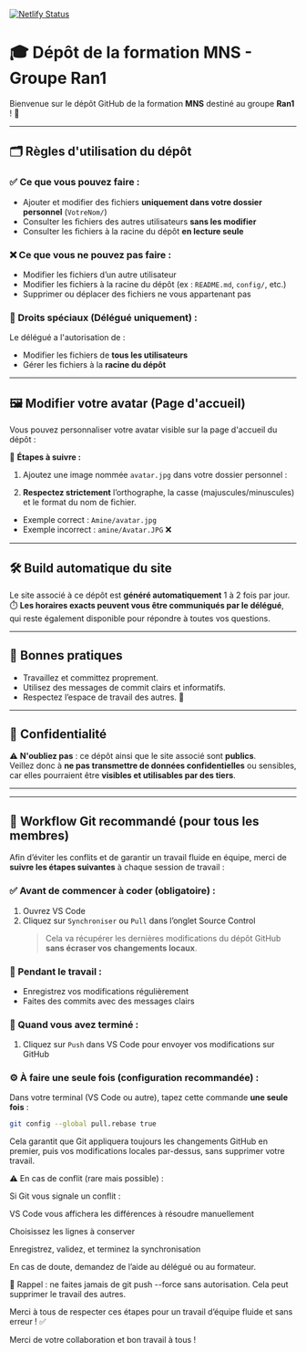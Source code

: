 [![Netlify Status](https://api.netlify.com/api/v1/badges/045023b7-2eaf-4725-84e9-49ed501a33c6/deploy-status)](https://app.netlify.com/projects/mns-ran1/deploys)
# 🎓 Dépôt de la formation MNS - Groupe Ran1

Bienvenue sur le dépôt GitHub de la formation **MNS** destiné au groupe **Ran1** ! 🚀

---

## 🗂️ Règles d'utilisation du dépôt

### ✅ Ce que vous **pouvez faire** :

- Ajouter et modifier des fichiers **uniquement dans votre dossier personnel** (`VotreNom/`)
- Consulter les fichiers des autres utilisateurs **sans les modifier**
- Consulter les fichiers à la racine du dépôt **en lecture seule**

### ❌ Ce que vous **ne pouvez pas faire** :

- Modifier les fichiers d’un autre utilisateur
- Modifier les fichiers à la racine du dépôt (ex : `README.md`, `config/`, etc.)
- Supprimer ou déplacer des fichiers ne vous appartenant pas

### 👑 Droits spéciaux (Délégué uniquement) :

Le délégué a l'autorisation de :
- Modifier les fichiers de **tous les utilisateurs**
- Gérer les fichiers à la **racine du dépôt**

---

## 🖼️ Modifier votre avatar (Page d'accueil)

Vous pouvez personnaliser votre avatar visible sur la page d'accueil du dépôt :

📌 **Étapes à suivre :**

1. Ajoutez une image nommée `avatar.jpg` dans votre dossier personnel :

2. **Respectez strictement** l’orthographe, la casse (majuscules/minuscules) et le format du nom de fichier.
- Exemple correct : `Amine/avatar.jpg`
- Exemple incorrect : `amine/Avatar.JPG` ❌

---

## 🛠️ Build automatique du site

Le site associé à ce dépôt est **généré automatiquement** 1 à 2 fois par jour.  
⏱️ **Les horaires exacts peuvent vous être communiqués par le délégué**, qui reste également disponible pour répondre à toutes vos questions.

---

## 💬 Bonnes pratiques

- Travaillez et committez proprement.
- Utilisez des messages de commit clairs et informatifs.
- Respectez l’espace de travail des autres. 🤝

---

## 🔐 Confidentialité

⚠️ **N'oubliez pas** : ce dépôt ainsi que le site associé sont **publics**.  
Veillez donc à **ne pas transmettre de données confidentielles** ou sensibles, car elles pourraient être **visibles et utilisables par des tiers**.

---
---

## 🔄 Workflow Git recommandé (pour tous les membres)

Afin d’éviter les conflits et de garantir un travail fluide en équipe, merci de **suivre les étapes suivantes** à chaque session de travail :

### ✅ Avant de commencer à coder (obligatoire) :

1. Ouvrez VS Code
2. Cliquez sur `Synchroniser` ou `Pull` dans l’onglet Source Control
   > Cela va récupérer les dernières modifications du dépôt GitHub **sans écraser vos changements locaux**.

### 💾 Pendant le travail :

- Enregistrez vos modifications régulièrement
- Faites des commits avec des messages clairs

### 🚀 Quand vous avez terminé :

1. Cliquez sur `Push` dans VS Code pour envoyer vos modifications sur GitHub

### ⚙️ À faire **une seule fois** (configuration recommandée) :

Dans votre terminal (VS Code ou autre), tapez cette commande **une seule fois** :

```bash
git config --global pull.rebase true
```

Cela garantit que Git appliquera toujours les changements GitHub en premier, puis vos modifications locales par-dessus, sans supprimer votre travail.

⚠️ En cas de conflit (rare mais possible) :

Si Git vous signale un conflit :

VS Code vous affichera les différences à résoudre manuellement

Choisissez les lignes à conserver

Enregistrez, validez, et terminez la synchronisation

En cas de doute, demandez de l’aide au délégué ou au formateur.

🧠 Rappel : ne faites jamais de git push --force sans autorisation. Cela peut supprimer le travail des autres.

Merci à tous de respecter ces étapes pour un travail d’équipe fluide et sans erreur ! ✅

Merci de votre collaboration et bon travail à tous ! 
